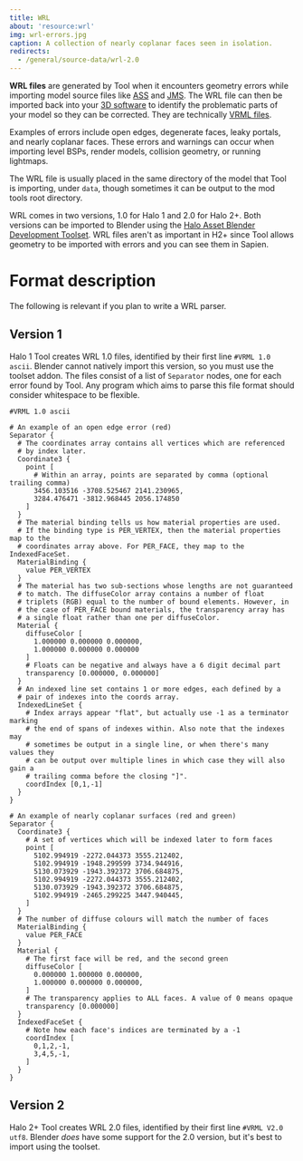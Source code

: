 ```yaml
---
title: WRL
about: 'resource:wrl'
img: wrl-errors.jpg
caption: A collection of nearly coplanar faces seen in isolation.
redirects:
  - /general/source-data/wrl-2.0
---
```

**WRL files** are generated by Tool when it encounters geometry errors while importing model source files like [ASS](~) and [JMS](~). The WRL file can then be imported back into your [3D software](~art-tools#modeling) to identify the problematic parts of your model so they can be corrected. They are technically [VRML files][vrml].

Examples of errors include open edges, degenerate faces, leaky portals, and nearly coplanar faces. These errors and warnings can occur when importing level BSPs, render models, collision geometry, or running lightmaps.

The WRL file is usually placed in the same directory of the model that Tool is importing, under `data`, though sometimes it can be output to the mod tools root directory.

WRL comes in two versions, 1.0 for Halo 1 and 2.0 for Halo 2+. Both versions can be imported to Blender using the [Halo Asset Blender Development Toolset](~halo-asset-blender-development-toolset). WRL files aren't as important in H2+ since Tool allows geometry to be imported with errors and you can see them in Sapien.

# Format description
The following is relevant if you plan to write a WRL parser.

## Version 1
Halo 1 Tool creates WRL 1.0 files, identified by their first line `#VRML 1.0 ascii`. Blender cannot natively import this version, so you must use the toolset addon. The files consist of a list of `Separator` nodes, one for each error found by Tool. Any program which aims to parse this file format should consider whitespace to be flexible.

```vrml
#VRML 1.0 ascii

# An example of an open edge error (red)
Separator {
  # The coordinates array contains all vertices which are referenced
  # by index later.
  Coordinate3 {
    point [
      # Within an array, points are separated by comma (optional trailing comma)
      3456.103516 -3708.525467 2141.230965,
      3284.476471 -3812.968445 2056.174850
    ]
  }
  # The material binding tells us how material properties are used.
  # If the binding type is PER_VERTEX, then the material properties map to the
  # coordinates array above. For PER_FACE, they map to the IndexedFaceSet.
  MaterialBinding {
    value PER_VERTEX
  }
  # The material has two sub-sections whose lengths are not guaranteed
  # to match. The diffuseColor array contains a number of float
  # triplets (RGB) equal to the number of bound elements. However, in
  # the case of PER_FACE bound materials, the transparency array has
  # a single float rather than one per diffuseColor.
  Material {
    diffuseColor [
      1.000000 0.000000 0.000000,
      1.000000 0.000000 0.000000
    ]
    # Floats can be negative and always have a 6 digit decimal part
    transparency [0.000000, 0.000000]
  }
  # An indexed line set contains 1 or more edges, each defined by a
  # pair of indexes into the coords array.
  IndexedLineSet {
    # Index arrays appear "flat", but actually use -1 as a terminator marking
    # the end of spans of indexes within. Also note that the indexes may
    # sometimes be output in a single line, or when there's many values they
    # can be output over multiple lines in which case they will also gain a
    # trailing comma before the closing "]".
    coordIndex [0,1,-1]
  }
}

# An example of nearly coplanar surfaces (red and green)
Separator {
  Coordinate3 {
    # A set of vertices which will be indexed later to form faces
    point [
      5102.994919 -2272.044373 3555.212402,
      5102.994919 -1948.299599 3734.944916,
      5130.073929 -1943.392372 3706.684875,
      5102.994919 -2272.044373 3555.212402,
      5130.073929 -1943.392372 3706.684875,
      5102.994919 -2465.299225 3447.940445,
    ]
  }
  # The number of diffuse colours will match the number of faces
  MaterialBinding {
    value PER_FACE
  }
  Material {
    # The first face will be red, and the second green
    diffuseColor [
      0.000000 1.000000 0.000000,
      1.000000 0.000000 0.000000,
    ]
    # The transparency applies to ALL faces. A value of 0 means opaque
    transparency [0.000000]
  }
  IndexedFaceSet {
    # Note how each face's indices are terminated by a -1
    coordIndex [
      0,1,2,-1,
      3,4,5,-1,
    ]
  }
}
```

## Version 2
Halo 2+ Tool creates WRL 2.0 files, identified by their first line `#VRML V2.0 utf8`. Blender _does_ have some support for the 2.0 version, but it's best to import using the toolset.

[vrml]: https://en.wikipedia.org/wiki/VRML
